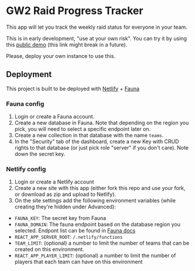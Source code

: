 # GW2 Raid Progress Tracker

This app will let you track the weekly raid status for everyone in your team.

This is in early development, "use at your own risk". You can try it by using this [public demo](https://wizardly-wiles-8da887.netlify.app/305485456878862536) (this link might break in a future).

Please, deploy your own instance to use this.

## Deployment

This project is built to be deployed with [Netlify](https://www.netlify.com/) + [Fauna](https://fauna.com/)

### Fauna config

1. Login or create a Fauna account.
2. Create a new database in Fauna. Note that depending on the region you pick, you will need to select a specific endpoint later on.
3. Create a new collection in that database with the name `teams`.
4. In the "Security" tab of the dashboard, create a new Key with CRUD rights to that database (or just pick role "server" if you don't care). Note down the secret key.

### Netlify config

1. Login or create a Netlify account
2. Create a new site with this app (either fork this repo and use your fork, or download as zip and upload to Netlify).
3. On the site settings add the following environment variables (while creating they're hidden under Advanced):

- `FAUNA_KEY`: The secret key from Fauna
- `FAUNA_DOMAIN`: The fauna endpoint based on the database region you selected. Endpont list can be found in [Fauna docs](https://docs.fauna.com/fauna/current/api/fql/region_groups#how-to-use-region-groups)
- `REACT_APP_SERVER_ROOT`:
  `/.netlify/functions`
- `TEAM_LIMIT`: (optional) a number to limit the number of teams that can be created on this environment.
- `REACT_APP_PLAYER_LIMIT`: (optional) a number to limit the number of players that each team can have on this environment

